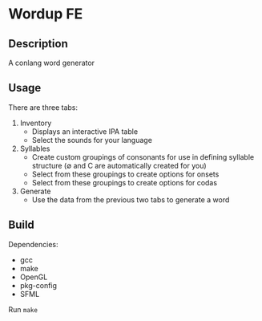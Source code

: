 # Wordup FE

## Description

A conlang word generator

## Usage

There are three tabs:

1. Inventory
   - Displays an interactive IPA table
   - Select the sounds for your language
2. Syllables
   - Create custom groupings of consonants for use in defining syllable structure (∅ and C are automatically created for you)
   - Select from these groupings to create options for onsets
   - Select from these groupings to create options for codas
3. Generate
   - Use the data from the previous two tabs to generate a word

## Build

Dependencies:

- gcc
- make
- OpenGL
- pkg-config
- SFML

Run `make`

